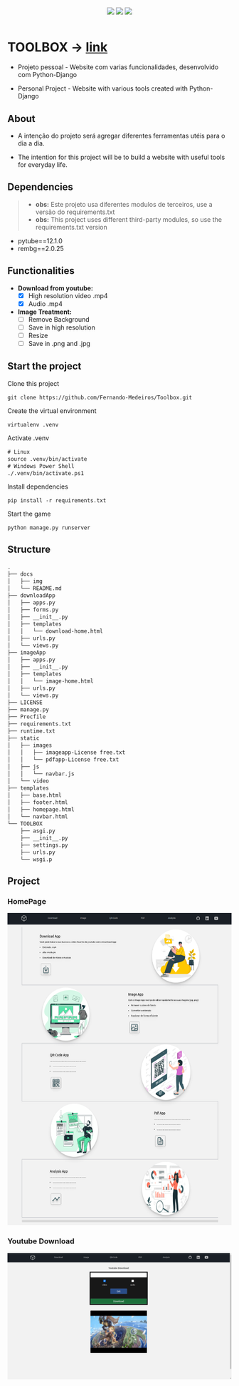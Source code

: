 <div align="center">
    <img align="center" src="https://img.shields.io/badge/Python-white?style=for-the-badge&logo=python&logoColor=yellow">
    <img align="center" src="https://img.shields.io/badge/django-white?style=for-the-badge&logo=django&logoColor=black">
    <img align="center" src="https://img.shields.io/badge/javascript-white?style=for-the-badge&logo=javascript&logoColor=yellow">      
</div>

<br>

# TOOLBOX -> [**link**](https://my--toolbox.herokuapp.com/)

- Projeto pessoal - Website com varias funcionalidades, desenvolvido com Python-Django 

- Personal Project - Website with various tools created with Python-Django


## About

- A intenção do projeto será agregar diferentes ferramentas utéis para o dia a dia. 

- The intention for this project will be to build a website with useful tools for everyday life.


## Dependencies

> - **obs:** Este projeto usa diferentes modulos de terceiros, use a versão do requirements.txt
> - **obs:** This project uses different third-party modules, so use the requirements.txt version

- pytube==12.1.0
- rembg==2.0.25

## Functionalities



- **Download from youtube:**
    - [x] High resolution video .mp4
    - [x] Audio .mp4
- **Image Treatment:** 
    - [ ] Remove Background
    - [ ] Save in high resolution
    - [ ] Resize
    - [ ] Save in .png and .jpg

## Start the project

Clone this project
```console
git clone https://github.com/Fernando-Medeiros/Toolbox.git
```

Create the virtual environment
```console
virtualenv .venv
```

Activate .venv
```console
# Linux
source .venv/bin/activate
# Windows Power Shell
./.venv/bin/activate.ps1
```

Install dependencies
```console
pip install -r requirements.txt
```

Start the game
```console
python manage.py runserver
```


## Structure

```console
.
├── docs
│   ├── img
│   └── README.md
├── downloadApp
│   ├── apps.py
│   ├── forms.py
│   ├── __init__.py
│   ├── templates
│   │   └── download-home.html
│   ├── urls.py
│   └── views.py
├── imageApp
│   ├── apps.py
│   ├── __init__.py
│   ├── templates
│   │   └── image-home.html
│   ├── urls.py
│   └── views.py
├── LICENSE
├── manage.py
├── Procfile
├── requirements.txt
├── runtime.txt
├── static
│   ├── images
│   │   ├── imageapp-License free.txt
│   │   └── pdfapp-License free.txt
│   ├── js
│   │   └── navbar.js
│   └── video
├── templates
│   ├── base.html
│   ├── footer.html
│   ├── homepage.html
│   └── navbar.html
└── TOOLBOX
    ├── asgi.py
    ├── __init__.py
    ├── settings.py
    ├── urls.py
    └── wsgi.p
```

## Project

### HomePage
<div align="center">
    <img windth="470" height="700" src="img/homepage.png">
</div>

### Youtube Download
<div align="center">    
    <img windth="470" height="" src="img/videodownload.png">
</div>